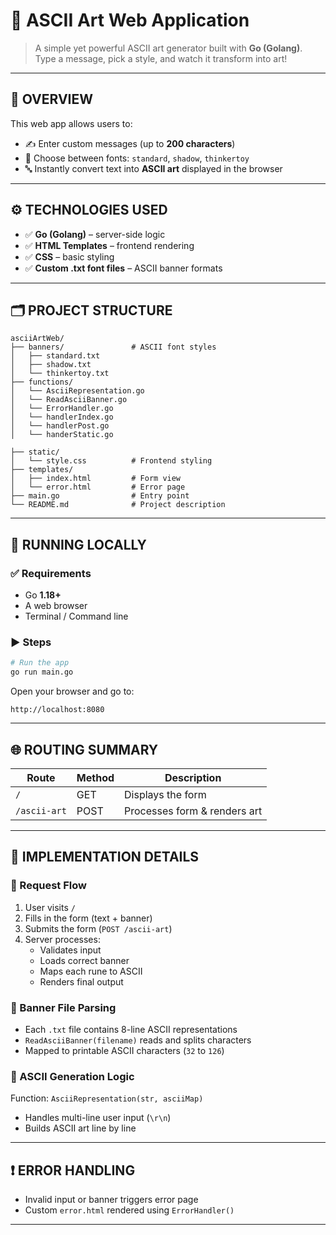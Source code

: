 # 🎨 ASCII Art Web Application

> A simple yet powerful ASCII art generator built with **Go (Golang)**.  
> Type a message, pick a style, and watch it transform into art!

---

## 📝 OVERVIEW

This web app allows users to:

- ✍️ Enter custom messages (up to **200 characters**)
- 🧾 Choose between fonts: `standard`, `shadow`, `thinkertoy`
- 🔤 Instantly convert text into **ASCII art** displayed in the browser

---

## ⚙️ TECHNOLOGIES USED

- ✅ **Go (Golang)** – server-side logic
- ✅ **HTML Templates** – frontend rendering
- ✅ **CSS** – basic styling
- ✅ **Custom .txt font files** – ASCII banner formats

---

## 🗂️ PROJECT STRUCTURE

```
asciiArtWeb/
├── banners/               # ASCII font styles
│   ├── standard.txt
│   ├── shadow.txt
│   └── thinkertoy.txt
├── functions/
│   └── AsciiRepresentation.go
│   └── ReadAsciiBanner.go
│   └── ErrorHandler.go   
│   └── handlerIndex.go  
│   └── handlerPost.go
│   └── handerStatic.go    
     
├── static/
│   └── style.css          # Frontend styling
├── templates/
│   ├── index.html         # Form view
│   └── error.html         # Error page
├── main.go                # Entry point
└── README.md              # Project description
```

---

## 🚀 RUNNING LOCALLY

### ✅ Requirements

- Go **1.18+**
- A web browser
- Terminal / Command line

### ▶️ Steps

```bash
# Run the app
go run main.go
```

Open your browser and go to:

```
http://localhost:8080
```

---

## 🌐 ROUTING SUMMARY

| Route           | Method | Description                    |
|----------------|--------|--------------------------------|
| `/`             | GET    | Displays the form              |
| `/ascii-art`    | POST   | Processes form & renders art   |

---

## 🧠 IMPLEMENTATION DETAILS

### 🔁 Request Flow

1. User visits `/`
2. Fills in the form (text + banner)
3. Submits the form (`POST /ascii-art`)
4. Server processes:
   - Validates input
   - Loads correct banner
   - Maps each rune to ASCII
   - Renders final output

### 🧾 Banner File Parsing

- Each `.txt` file contains 8-line ASCII representations
- `ReadAsciiBanner(filename)` reads and splits characters
- Mapped to printable ASCII characters (`32` to `126`)

### 🔡 ASCII Generation Logic

Function: `AsciiRepresentation(str, asciiMap)`

- Handles multi-line user input (`\r\n`)
- Builds ASCII art line by line

---

## ❗ ERROR HANDLING

- Invalid input or banner triggers error page
- Custom `error.html` rendered using `ErrorHandler()`

---